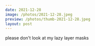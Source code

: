 ```yaml
---
date: 2021-12-28
image: /photos/2021-12-28.jpeg
preview: /photos/thumb-2021-12-28.jpeg
layout: post
---
```


please don't look at my lazy layer masks
